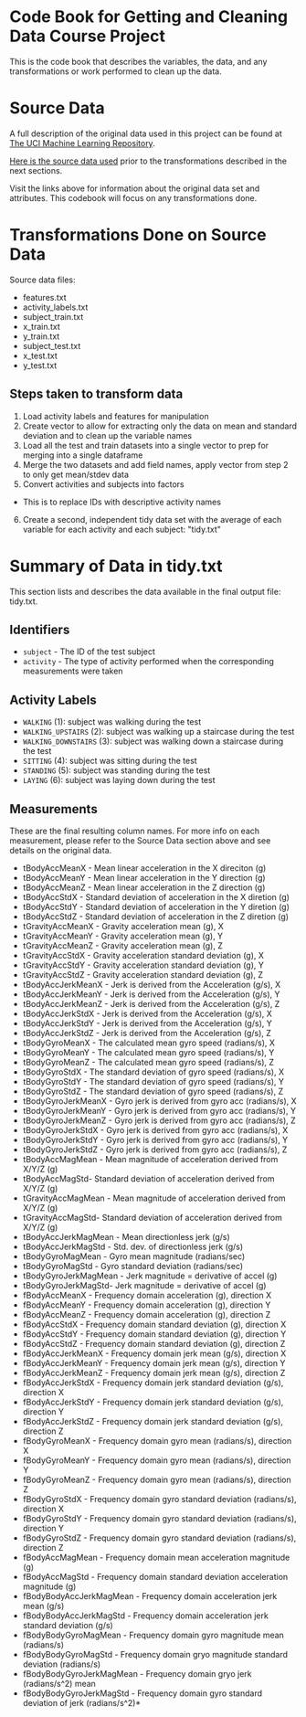 # Code Book for Getting and Cleaning Data Course Project

This is the code book that describes the variables, the data, and any transformations or work performed to clean up the data.

# Source Data
A full description of the original data used in this project can be found at [The UCI Machine Learning Repository](http://archive.ics.uci.edu/ml/datasets/Human+Activity+Recognition+Using+Smartphones). 

[Here is the source data used](https://d396qusza40orc.cloudfront.net/getdata%2Fprojectfiles%2FUCI%20HAR%20Dataset.zip) prior to the transformations described in the next sections.

Visit the links above for information about the original data set and attributes. This codebook will focus on any transformations done.

# Transformations Done on Source Data

Source data files:
- features.txt
- activity_labels.txt
- subject_train.txt
- x_train.txt
- y_train.txt
- subject_test.txt
- x_test.txt
- y_test.txt

## Steps taken to transform data
1. Load activity labels and features for manipulation
2. Create vector to allow for extracting only the data on mean and standard deviation and to clean up the variable names 
3. Load all the test and train datasets into a single vector to prep for merging into a single dataframe
4. Merge the two datasets and add field names, apply vector from step 2 to only get mean/stdev data
5. Convert activities and subjects into factors
* This is to replace IDs with descriptive activity names
6. Create a second, independent tidy data set with the average of each variable for each activity and each subject: "tidy.txt"

# Summary of Data in tidy.txt
This section lists and describes the data available in the final output file: tidy.txt.

## Identifiers

* `subject` - The ID of the test subject
* `activity` - The type of activity performed when the corresponding measurements were taken

## Activity Labels

* `WALKING` (1): subject was walking during the test
* `WALKING_UPSTAIRS` (2): subject was walking up a staircase during the test
* `WALKING_DOWNSTAIRS` (3): subject was walking down a staircase during the test
* `SITTING` (4): subject was sitting during the test
* `STANDING` (5): subject was standing during the test
* `LAYING` (6): subject was laying down during the test

## Measurements
These are the final resulting column names. For more info on each measurement, please refer to the Source Data section above and see details on the original data. 

* tBodyAccMeanX - Mean linear acceleration in the X direciton (g)
* tBodyAccMeanY - Mean linear acceleration in the Y direction (g)
* tBodyAccMeanZ - Mean linear acceleration in the Z direction (g)
* tBodyAccStdX - Standard deviation of acceleration in the X diretion (g)
* tBodyAccStdY - Standard deviation of acceleration in the Y diretion (g)
* tBodyAccStdZ - Standard deviation of acceleration in the Z diretion (g)
* tGravityAccMeanX - Gravity acceleration mean (g), X
* tGravityAccMeanY - Gravity acceleration mean (g), Y
* tGravityAccMeanZ - Gravity acceleration mean (g), Z
* tGravityAccStdX - Gravity acceleration standard deviation (g), X
* tGravityAccStdY - Gravity acceleration standard deviation (g), Y
* tGravityAccStdZ - Gravity acceleration standard deviation (g), Z
* tBodyAccJerkMeanX - Jerk is derived from the Acceleration (g/s), X
* tBodyAccJerkMeanY - Jerk is derived from the Acceleration (g/s), Y
* tBodyAccJerkMeanZ - Jerk is derived from the Acceleration (g/s), Z
* tBodyAccJerkStdX - Jerk is derived from the Acceleration (g/s), X
* tBodyAccJerkStdY - Jerk is derived from the Acceleration (g/s), Y
* tBodyAccJerkStdZ - Jerk is derived from the Acceleration (g/s), Z
* tBodyGyroMeanX - The calculated mean gyro speed (radians/s), X
* tBodyGyroMeanY - The calculated mean gyro speed (radians/s), Y
* tBodyGyroMeanZ - The calculated mean gyro speed (radians/s), Z
* tBodyGyroStdX - The standard deviation of gyro speed (radians/s), X
* tBodyGyroStdY - The standard deviation of gyro speed (radians/s), Y
* tBodyGyroStdZ - The standard deviation of gyro speed (radians/s), Z
* tBodyGyroJerkMeanX - Gyro jerk is derived from gyro acc (radians/s), X
* tBodyGyroJerkMeanY - Gyro jerk is derived from gyro acc (radians/s), Y
* tBodyGyroJerkMeanZ - Gyro jerk is derived from gyro acc (radians/s), Z
* tBodyGyroJerkStdX - Gyro jerk is derived from gyro acc (radians/s), X
* tBodyGyroJerkStdY - Gyro jerk is derived from gyro acc (radians/s), Y
* tBodyGyroJerkStdZ - Gyro jerk is derived from gyro acc (radians/s), Z
* tBodyAccMagMean - Mean magnitude of acceleration derived from X/Y/Z (g)
* tBodyAccMagStd- Standard deviation of acceleration derived from X/Y/Z (g)
* tGravityAccMagMean - Mean magnitude of acceleration derived from X/Y/Z (g)
* tGravityAccMagStd- Standard deviation of acceleration derived from X/Y/Z (g)
* tBodyAccJerkMagMean - Mean directionless jerk (g/s)
* tBodyAccJerkMagStd - Std. dev. of directionless jerk (g/s)
* tBodyGyroMagMean - Gyro mean magnitude (radians/sec)
* tBodyGyroMagStd - Gyro standard deviation (radians/sec)
* tBodyGyroJerkMagMean - Jerk magnitude = derivative of accel (g)
* tBodyGyroJerkMagStd- Jerk magnitude = derivative of accel (g)
* fBodyAccMeanX - Frequency domain acceleration (g), direction X
* fBodyAccMeanY - Frequency domain acceleration (g), direction Y
* fBodyAccMeanZ - Frequency domain acceleration (g), direction Z
* fBodyAccStdX - Frequency domain standard deviation (g), direction X
* fBodyAccStdY - Frequency domain standard deviation (g), direction Y
* fBodyAccStdZ - Frequency domain standard deviation (g), direction Z
* fBodyAccJerkMeanX - Frequency domain jerk mean (g/s), direction X
* fBodyAccJerkMeanY - Frequency domain jerk mean (g/s), direction Y
* fBodyAccJerkMeanZ - Frequency domain jerk mean (g/s), direction Z
* fBodyAccJerkStdX - Frequency domain jerk standard deviation (g/s), direction X
* fBodyAccJerkStdY - Frequency domain jerk standard deviation (g/s), direction Y
* fBodyAccJerkStdZ - Frequency domain jerk standard deviation (g/s), direction Z
* fBodyGyroMeanX - Frequency domain gyro mean (radians/s), direction X
* fBodyGyroMeanY - Frequency domain gyro mean (radians/s), direction Y
* fBodyGyroMeanZ - Frequency domain gyro mean (radians/s), direction Z
* fBodyGyroStdX - Frequency domain gyro standard deviation (radians/s), direction X
* fBodyGyroStdY - Frequency domain gyro standard deviation (radians/s), direction Y
* fBodyGyroStdZ - Frequency domain gyro standard deviation (radians/s), direction Z
* fBodyAccMagMean - Frequency domain mean acceleration magnitude (g)
* fBodyAccMagStd - Frequency domain standard deviation acceleration magnitude (g)
* fBodyBodyAccJerkMagMean - Frequency domain acceleration jerk mean (g/s)
* fBodyBodyAccJerkMagStd - Frequency domain acceleration jerk standard deviation (g/s)
* fBodyBodyGyroMagMean - Frequency domain gyro magnitude mean (radians/s)
* fBodyBodyGyroMagStd - Frequency domain gryo magnitude standard deviation (radians/s)
* fBodyBodyGyroJerkMagMean - Frequency domain gryo jerk (radians/s^2) mean
* fBodyBodyGyroJerkMagStd - Frequency domain gyro standard deviation of jerk (radians/s^2)* 
